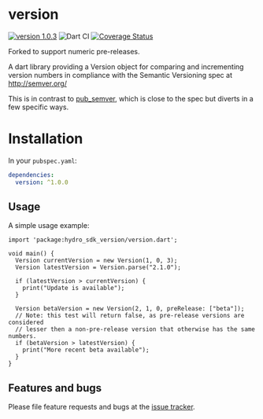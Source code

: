 # version
[![version 1.0.3](https://img.shields.io/badge/pub-1.2.0-brightgreen.svg)](https://pub.dartlang.org/packages/version)
![Dart CI](https://github.com/dartninja/version/workflows/Dart%20CI/badge.svg)
[![Coverage Status](https://coveralls.io/repos/github/dartninja/version/badge.svg?branch=master)](https://coveralls.io/github/dartninja/version?branch=master)

Forked to support numeric pre-releases.

A dart library providing a Version object for comparing and incrementing version numbers in compliance with the Semantic Versioning spec at http://semver.org/

This is in contrast to [pub_semver][pub_semver], which is close to the spec but diverts in a few specific ways.

[pub_semver]: https://pub.dartlang.org/packages/pub_semver

# Installation
In your `pubspec.yaml`:

```yaml
dependencies:
  version: ^1.0.0
```

## Usage

A simple usage example:

    import 'package:hydro_sdk_version/version.dart';
    
    void main() {
      Version currentVersion = new Version(1, 0, 3);
      Version latestVersion = Version.parse("2.1.0");
    
      if (latestVersion > currentVersion) {
        print("Update is available");
      }
    
      Version betaVersion = new Version(2, 1, 0, preRelease: ["beta"]);
      // Note: this test will return false, as pre-release versions are considered
      // lesser then a non-pre-release version that otherwise has the same numbers.
      if (betaVersion > latestVersion) {
        print("More recent beta available");
      }
    }

## Features and bugs

Please file feature requests and bugs at the [issue tracker][tracker].

[tracker]: https://github.com/dartninja/version/issues
